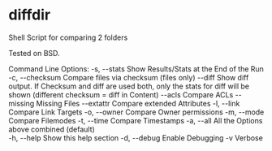 # diffdir
Shell Script for comparing 2 folders

Tested on BSD.

Command Line Options:
    -s, --stats           Show Results/Stats at the End of the Run
    -c, --checksum        Compare files via checksum (files only)
    --diff                Show diff output. If Checksum and diff are used both, only the stats for diff will be shown (different checksum = diff in Content)
    --acls                Compare ACLs
    --missing             Missing Files
    --extattr             Compare extended Attributes
    -l, --link            Compare Link Targets
    -o, --owner           Compare Owner permissions
    -m, --mode            Compare Filemodes
    -t, --time            Compare Timestamps
    -a, --all             All the Options above combined (default)        
    -h, --help            Show this help section
    -d, --debug           Enable Debugging
    -v                    Verbose
